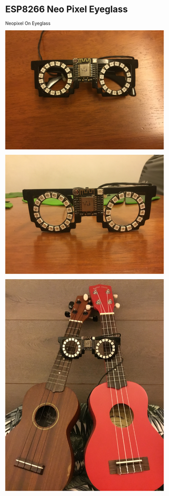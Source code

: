 # ESP8266 Neo Pixel Eyeglass

Neopixel On Eyeglass

![](https://github.com/VictorTagayun/ESP8266_Blynk_NeoPixel/blob/main/pixx/IMG_2219.JPG)

![](https://github.com/VictorTagayun/ESP8266_Blynk_NeoPixel/blob/main/pixx/IMG_2220.JPG)

![](https://github.com/VictorTagayun/ESP8266_Blynk_NeoPixel/blob/main/pixx/IMG_2222.JPG)

